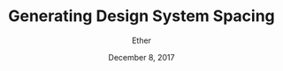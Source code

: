 ---
date: December 8, 2017
title: Generating Design System Spacing
author: Ether
link: https://medium.com/@ethersystem/generating-design-system-spacing-aa69714160bc
description: Your spacing system should be easily defined and applied to designs. Understood by designers and developers alike. And be able to change without breaking.
tags:
- design-tokens
- process

# ================================
# ARTICLE TAGS AVAILABLE
# ================================
# - animation
# - code
# - contribution
# - design-tokens
# - leadership
# - patterns
# - process
# - sketch
# ================================
---